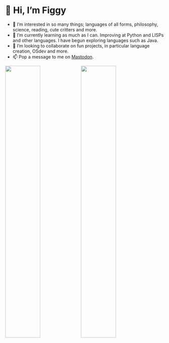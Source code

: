 # 👋 Hi, I’m Figgy
- 👀 I’m interested in so many things; languages of all forms, philosophy, science, reading, cute critters and more. 
- 🌱 I’m currently learning as much as I can. Improving at Python and LISPs and other languages. I have begun exploring languages such as Java. 
- 💞️ I’m looking to collaborate on fun projects, in particular language creation, OSdev and more.
- 📫 Pop a message to me on <a rel="me" href="https://tech.lgbt/@FoxFunction">Mastodon</a>.

<img align="left" width="47%" src="https://github-readme-stats.vercel.app/api?username=FiggyFoxFunc&show_icons=True&include_all_commits=true&theme=synthwave&show=reviews,discussions_started,discussions_answered,prs_merged,prs_merged_percentage"/>
<img align="left" width="47%" src="https://github-readme-stats.vercel.app/api/top-langs/?username=FiggyFoxFunc&layout=compact&langs_count=15&theme=synthwave&hide=brainfuck"/>

<!---
jack-adorbs/jack-adorbs is a ✨ special ✨ repository because its `README.md` (this file) appears on your GitHub profile.
You can click the Preview link to take a look at your changes.
--->

